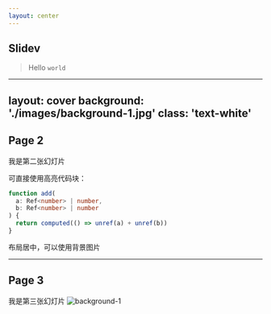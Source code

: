 ```yaml
---
layout: center
---
```

<style>
blockquote {
  code {
    @apply text-teal-500 dark:text-teal-400;
  }
}
</style>
## Slidev
> Hello `world`

---
layout: cover
background: './images/background-1.jpg'
class: 'text-white'
---

## Page 2
我是第二张幻灯片

可直接使用高亮代码块：
```ts {2-3|5|all}
function add(
  a: Ref<number> | number,
  b: Ref<number> | number
) {
  return computed(() => unref(a) + unref(b))
}
```

布局居中，可以使用背景图片

---

## Page 3
我是第三张幻灯片
![background-1](/images/background-1.jpg)